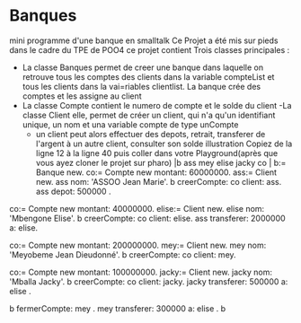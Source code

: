 # Banques
mini programme d'une banque en smalltalk
Ce Projet a été mis sur pieds dans le cadre du TPE de POO4
ce projet contient Trois classes principales :
 -  La classe Banques permet de creer une banque dans laquelle on retrouve tous les comptes des clients dans la variable compteList et tous les clients
  dans la vai=riables clientlist. La banque crée des comptes et les assigne au client
  - La classe Compte contient le numero de compte et le solde du client
  -La classe Client elle, permet de créer un client, qui n'a qu'un identifiant unique, un nom et una variable compte de type unCompte
    * un client peut alors effectuer des depots, retrait, transferer de l'argent à un autre client, consulter son solde
    illustration
 Copiez de la ligne 12 à la ligne 40 puis coller dans votre Playground(après que vous ayez cloner le projet sur pharo)
|b ass mey elise jacky co |
b:= Banque new.
co:= Compte new montant: 60000000.
ass:= Client new.
ass nom: 'ASSOO Jean Marie'.
b creerCompte: co client: ass.
	ass depot:  500000 .
	
	
co:= Compte new montant: 40000000.
elise:= Client new.
elise nom: 'Mbengone Elise'.
b creerCompte: co client: elise.
ass transferer: 2000000 a: elise.

co:= Compte new montant: 200000000.
mey:= Client new.
mey nom: 'Meyobeme Jean Dieudonné'.
b creerCompte: co client: mey.

co:= Compte new montant: 100000000.
jacky:= Client new.
jacky nom: 'Mballa Jacky'.
b creerCompte: co client: jacky.
jacky transferer: 500000 a: elise .

b  fermerCompte: mey .
mey transferer: 300000 a: elise .
b

